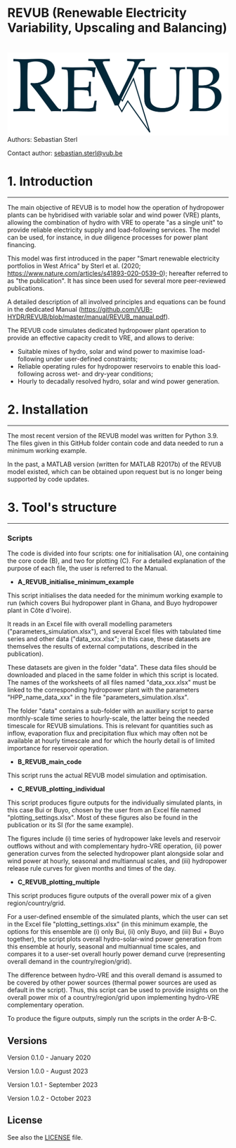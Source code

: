 
# REVUB (Renewable Electricity Variability, Upscaling and Balancing) 

# <img src="./graphs/header_logo.png" align="right" />

Authors: Sebastian Sterl


Contact author: sebastian.sterl@vub.be

# 1. Introduction
---
The main objective of REVUB is to model how the operation of hydropower plants can be hybridised with variable solar and wind power (VRE) plants, allowing the combination of hydro with VRE to operate "as a single unit" to provide reliable electricity supply and load-following services. The model can be used, for instance, in due diligence processes for power plant financing.

This model was first introduced in the paper "Smart renewable electricity portfolios in West Africa" by Sterl et al. (2020; https://www.nature.com/articles/s41893-020-0539-0); hereafter referred to as "the publication". It has since been used for several more peer-reviewed publications.

A detailed description of all involved principles and equations can be found in the dedicated Manual (https://github.com/VUB-HYDR/REVUB/blob/master/manual/REVUB_manual.pdf).

The REVUB code simulates dedicated hydropower plant operation to provide an effective capacity credit to VRE, and allows to derive:

* Suitable mixes of hydro, solar and wind power to maximise load-following under user-defined constraints;
* Reliable operating rules for hydropower reservoirs to enable this load-following across wet- and dry-year conditions;
* Hourly to decadally resolved hydro, solar and wind power generation.

# 2. Installation
---
The most recent version of the REVUB model was written for Python 3.9. The files given in this GitHub folder contain code and data needed to run a minimum working example. 

In the past, a MATLAB version (written for MATLAB R2017b) of the REVUB model existed, which can be obtained upon request but is no longer being supported by code updates.

# 3. Tool's structure
---

### Scripts
The code is divided into four scripts: one for initialisation (A), one containing the core code (B), and two for plotting (C). For a detailed explanation of the purpose of each file, the user is referred to the Manual.

* **A_REVUB_initialise_minimum_example**

This script initialises the data needed for the minimum working example to run (which covers Bui hydropower plant in Ghana, and Buyo hydropower plant in Côte d'Ivoire). 

It reads in an Excel file with overall modelling parameters ("parameters_simulation.xlsx"), and several Excel files with tabulated time series and other data ("data_xxx.xlsx"; in this case, these datasets are themselves the results of external computations, described in the publication). 

These datasets are given in the folder "data". These data files should be downloaded and placed in the same folder in which this script is located. The names of the worksheets of all files named "data_xxx.xlsx" must be linked to the corresponding hydropower plant with the parameters "HPP_name_data_xxx" in the file "parameters_simulation.xlsx".

The folder "data" contains a sub-folder with an auxiliary script to parse monthly-scale time series to hourly-scale, the latter being the needed timescale for REVUB simulations. This is relevant for quantities such as inflow, evaporation flux and precipitation flux which may often not be available at hourly timescale and for which the hourly detail is of limited importance for reservoir operation.

* **B_REVUB_main_code**

This script runs the actual REVUB model simulation and optimisation.
 
* **C_REVUB_plotting_individual**

This script produces figure outputs for the individually simulated plants, in this case Bui or Buyo, chosen by the user from an Excel file named "plotting_settings.xlsx". Most of these figures also be found in the publication or its SI (for the same example). 

The figures include (i) time series of hydropower lake levels and reservoir outflows without and with complementary hydro-VRE operation, (ii) power generation curves from the selected hydropower plant alongside solar and wind power at hourly, seasonal and multiannual scales, and (iii) hydropower release rule curves for given months and times of the day.

* **C_REVUB_plotting_multiple**

This script produces figure outputs of the overall power mix of a given region/country/grid. 

For a user-defined ensemble of the simulated plants, which the user can set in the Excel file "plotting_settings.xlsx" (in this minimum example, the options for this ensemble are (i) only Bui, (ii) only Buyo, and (iii) Bui + Buyo together), the script plots overall hydro-solar-wind power generation from this ensemble at hourly, seasonal and multiannual time scales, and compares it to a user-set overall hourly power demand curve (representing overall demand in the country/region/grid). 

The difference between hydro-VRE and this overall demand is assumed to be covered by other power sources (thermal power sources are used as default in the script). Thus, this script can be used to provide insights on the overall power mix of a country/region/grid upon implementing hydro-VRE complementary operation.

To produce the figure outputs, simply run the scripts in the order A-B-C.

## Versions
Version 0.1.0 - January 2020

Version 1.0.0 - August 2023

Version 1.0.1 - September 2023

Version 1.0.2 - October 2023

## License
See also the [LICENSE](./LICENSE.md) file.

